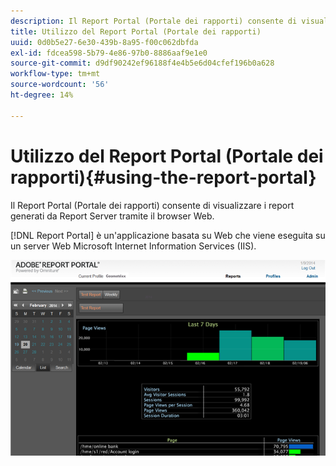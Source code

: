 ```yaml
---
description: Il Report Portal (Portale dei rapporti) consente di visualizzare i report generati da Report Server tramite il browser Web.
title: Utilizzo del Report Portal (Portale dei rapporti)
uuid: 0d0b5e27-6e30-439b-8a95-f00c062dbfda
exl-id: fdcea598-5b79-4e86-97b0-8886aaf9e1e0
source-git-commit: d9df90242ef96188f4e4b5e6d04cfef196b0a628
workflow-type: tm+mt
source-wordcount: '56'
ht-degree: 14%

---
```


# Utilizzo del Report Portal (Portale dei rapporti){#using-the-report-portal}

Il Report Portal (Portale dei rapporti) consente di visualizzare i report generati da Report Server tramite il browser Web.

[!DNL Report Portal] è un&#39;applicazione basata su Web che viene eseguita su un server Web Microsoft Internet Information Services (IIS).

![](assets/report_portal_home.png)
